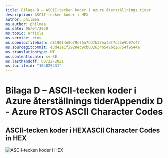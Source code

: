 ```yaml
---
title: Bilaga D – ASCII-tecken koder i Azure återställnings tider
description: ASCII-tecken koder i HEX
author: philmea
ms.author: philmea
ms.date: 06/04/2020
ms.topic: article
ms.service: rtos
ms.openlocfilehash: d819014e0b79c76a7bd7b37eafef7c35e9b07c47
ms.sourcegitcommit: e3d42e1f2920ec9cb002634b542bc20754f9544e
ms.translationtype: MT
ms.contentlocale: sv-SE
ms.lasthandoff: 03/22/2021
ms.locfileid: "104825431"
---
```

# <a name="appendix-d---azure-rtos-ascii-character-codes"></a><span data-ttu-id="fad0b-103">Bilaga D – ASCII-tecken koder i Azure återställnings tider</span><span class="sxs-lookup"><span data-stu-id="fad0b-103">Appendix D - Azure RTOS ASCII Character Codes</span></span>

## <a name="ascii-character-codes-in-hex"></a><span data-ttu-id="fad0b-104">ASCII-tecken koder i HEX</span><span class="sxs-lookup"><span data-stu-id="fad0b-104">ASCII Character Codes in HEX</span></span>

![ASCII-tecken koder i HEX](media/image12.png)